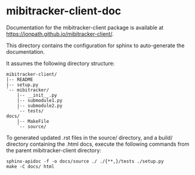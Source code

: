 # mibitracker-client-doc
Documentation for the mibitracker-client package is available at
https://ionpath.github.io/mibitracker-client/.

This directory contains the configuration for sphinx to auto-generate
the documentation.

It assumes the following directory structure:

```
mibitracker-client/
|-- README
|-- setup.py
`-- mibitracker/
    |-- __init__.py
    |-- submodule1.py
    |-- submodule2.py
    `-- tests/
docs/
    |-- MakeFile
    `-- source/
```

To generated updated .rst files in the source/ directory, and a build/
directory containing the .html docs, execute the following commands from the
parent mibitracker-client directory:
```
sphinx-apidoc -f -o docs/source ./ ./{**,}/tests ./setup.py
make -C docs/ html
```
